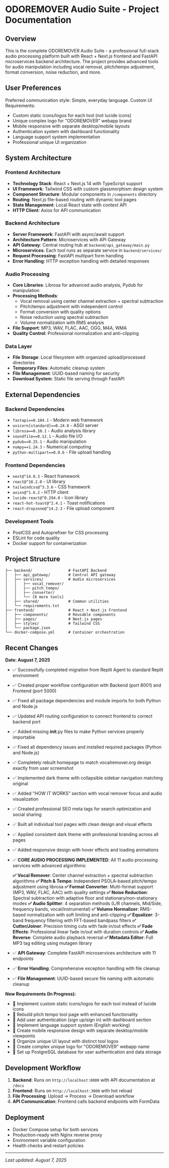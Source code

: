 # ODOREMOVER Audio Suite - Project Documentation

## Overview

This is the complete ODOREMOVER Audio Suite - a professional full-stack audio processing platform built with React + Next.js frontend and FastAPI microservices backend architecture. The project provides advanced tools for audio manipulation including vocal removal, pitch/tempo adjustment, format conversion, noise reduction, and more.

## User Preferences

Preferred communication style: Simple, everyday language.
Custom UI Requirements: 
- Custom static icons/logos for each tool (not lucide icons)
- Unique complex logo for "ODOREMOVER" webapp brand
- Mobile responsive with separate desktop/mobile layouts
- Authentication system with dashboard functionality
- Language support system implementation
- Professional unique UI organization

## System Architecture

### Frontend Architecture
- **Technology Stack**: React + Next.js 14 with TypeScript support
- **UI Framework**: Tailwind CSS with custom glassmorphism design system
- **Component Structure**: Modular components in `/components` directory
- **Routing**: Next.js file-based routing with dynamic tool pages
- **State Management**: Local React state with context API
- **HTTP Client**: Axios for API communication

### Backend Architecture
- **Server Framework**: FastAPI with async/await support
- **Architecture Pattern**: Microservices with API Gateway
- **API Gateway**: Central routing hub at `backend/api_gateway/main.py`
- **Microservices**: Each tool runs as separate service in `backend/services/`
- **Request Processing**: FastAPI multipart form handling
- **Error Handling**: HTTP exception handling with detailed responses

### Audio Processing
- **Core Libraries**: Librosa for advanced audio analysis, Pydub for manipulation
- **Processing Methods**: 
  - Vocal removal using center channel extraction + spectral subtraction
  - Pitch/tempo adjustment with independent control
  - Format conversion with quality options
  - Noise reduction using spectral subtraction
  - Volume normalization with RMS analysis
- **File Support**: MP3, WAV, FLAC, AAC, OGG, M4A, WMA
- **Quality Control**: Professional normalization and anti-clipping

### Data Layer
- **File Storage**: Local filesystem with organized upload/processed directories
- **Temporary Files**: Automatic cleanup system
- **File Management**: UUID-based naming for security
- **Download System**: Static file serving through FastAPI

## External Dependencies

### Backend Dependencies
- `fastapi==0.104.1` - Modern web framework
- `uvicorn[standard]==0.24.0` - ASGI server
- `librosa==0.10.1` - Audio analysis library
- `soundfile==0.12.1` - Audio file I/O
- `pydub==0.25.1` - Audio manipulation
- `numpy==1.24.3` - Numerical computing
- `python-multipart==0.0.6` - File upload handling

### Frontend Dependencies
- `next@^14.0.3` - React framework
- `react@^18.2.0` - UI library
- `tailwindcss@^3.3.6` - CSS framework
- `axios@^1.6.2` - HTTP client
- `lucide-react@^0.294.0` - Icon library
- `react-hot-toast@^2.4.1` - Toast notifications
- `react-dropzone@^14.2.3` - File upload component

### Development Tools
- PostCSS and Autoprefixer for CSS processing
- ESLint for code quality
- Docker support for containerization

## Project Structure

```
├── backend/                # FastAPI Backend
│   ├── api_gateway/        # Central API gateway
│   ├── services/           # Audio microservices
│   │   ├── vocal_remover/
│   │   ├── pitch_tempo/
│   │   ├── converter/
│   │   └── [8 more tools]
│   ├── shared/             # Common utilities
│   └── requirements.txt
├── frontend/               # React + Next.js Frontend
│   ├── components/         # Reusable components
│   ├── pages/              # Next.js pages
│   ├── styles/             # Tailwind CSS
│   └── package.json
└── docker-compose.yml      # Container orchestration
```

## Recent Changes

**Date: August 7, 2025**
- ✅ Successfully completed migration from Replit Agent to standard Replit environment
- ✅ Created proper workflow configuration with Backend (port 8001) and Frontend (port 5000)
- ✅ Fixed all package dependencies and module imports for both Python and Node.js
- ✅ Updated API routing configuration to connect frontend to correct backend port
- ✅ Added missing __init__.py files to make Python services properly importable
- ✅ Fixed all dependency issues and installed required packages (Python and Node.js)
- ✅ Completely rebuilt homepage to match vocalremover.org design exactly from user screenshot
- ✅ Implemented dark theme with collapsible sidebar navigation matching original
- ✅ Added "HOW IT WORKS" section with vocal remover focus and audio visualization
- ✅ Created professional SEO meta tags for search optimization and social sharing
- ✅ Built all individual tool pages with clean design and visual effects
- ✅ Applied consistent dark theme with professional branding across all pages
- ✅ Added responsive design with hover effects and loading animations
- ✅ **CORE AUDIO PROCESSING IMPLEMENTED**: All 11 audio processing services with advanced algorithms:
  
  **✅ Vocal Remover**: Center channel extraction + spectral subtraction algorithms
  **✅ Pitch & Tempo**: Independent PSOLA-based pitch/tempo adjustment using librosa
  **✅ Format Converter**: Multi-format support (MP3, WAV, FLAC, AAC) with quality settings
  **✅ Noise Reduction**: Spectral subtraction with adaptive floor and stationary/non-stationary modes
  **✅ Audio Splitter**: 4 separation methods (L/R channels, Mid/Side, frequency bands, vocal/instrumental)
  **✅ Volume Normalizer**: RMS-based normalization with soft limiting and anti-clipping
  **✅ Equalizer**: 3-band frequency filtering with FFT-based bandpass filters
  **✅ Cutter/Joiner**: Precision timing cuts with fade in/out effects
  **✅ Fade Effects**: Professional linear fade in/out with duration controls
  **✅ Audio Reverse**: Complete audio playback reversal
  **✅ Metadata Editor**: Full MP3 tag editing using mutagen library
  
- ✅ **API Gateway**: Complete FastAPI microservices architecture with 11 endpoints
- ✅ **Error Handling**: Comprehensive exception handling with file cleanup
- ✅ **File Management**: UUID-based secure file naming with automatic cleanup

**New Requirements (In Progress):**
- 🔄 Implement custom static icons/logos for each tool instead of lucide icons
- 🔄 Rebuild pitch tempo tool page with enhanced functionality
- 🔄 Add user authentication (sign up/sign in) with dashboard section
- 🔄 Implement language support system (English working)
- 🔄 Create mobile responsive design with separate desktop/mobile viewpoints
- 🔄 Organize unique UI layout with distinct tool logos
- 🔄 Create complex unique logo for "ODOREMOVER" webapp name
- 🔄 Set up PostgreSQL database for user authentication and data storage

## Development Workflow

1. **Backend**: Runs on `http://localhost:8000` with API documentation at `/docs`
2. **Frontend**: Runs on `http://localhost:3000` with hot reload
3. **File Processing**: Upload → Process → Download workflow
4. **API Communication**: Frontend calls backend endpoints with FormData

## Deployment

- Docker Compose setup for both services
- Production-ready with Nginx reverse proxy
- Environment variable configuration
- Health checks and restart policies

---

*Last updated: August 7, 2025*
